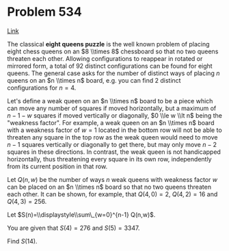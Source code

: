 # Problem 534

[Link](https://projecteuler.net/problem=534)

The classical **eight queens puzzle** is the well known problem of placing eight chess queens on an $8 \\times 8$ chessboard so that no two queens threaten each other. Allowing configurations to reappear in rotated or mirrored form, a total of $92$ distinct configurations can be found for eight queens. The general case asks for the number of distinct ways of placing $n$ queens on an $n \\times n$ board, e.g. you can find $2$ distinct configurations for $n=4$.

Let's define a weak queen on an $n \\times n$ board to be a piece which can move any number of squares if moved horizontally, but a maximum of $n - 1 - w$ squares if moved vertically or diagonally, $0 \\le w \\lt n$ being the "weakness factor". For example, a weak queen on an $n \\times n$ board with a weakness factor of $w=1$ located in the bottom row will not be able to threaten any square in the top row as the weak queen would need to move $n - 1$ squares vertically or diagonally to get there, but may only move $n - 2$ squares in these directions. In contrast, the weak queen is not handicapped horizontally, thus threatening every square in its own row, independently from its current position in that row.

Let $Q(n,w)$ be the number of ways $n$ weak queens with weakness factor $w$ can be placed on an $n \\times n$ board so that no two queens threaten each other. It can be shown, for example, that $Q(4,0)=2$, $Q(4,2)=16$ and $Q(4,3)=256$.

Let $S(n)=\\displaystyle\\sum\_{w=0}^{n-1} Q(n,w)$.

You are given that $S(4)=276$ and $S(5)=3347$.

Find $S(14)$.
